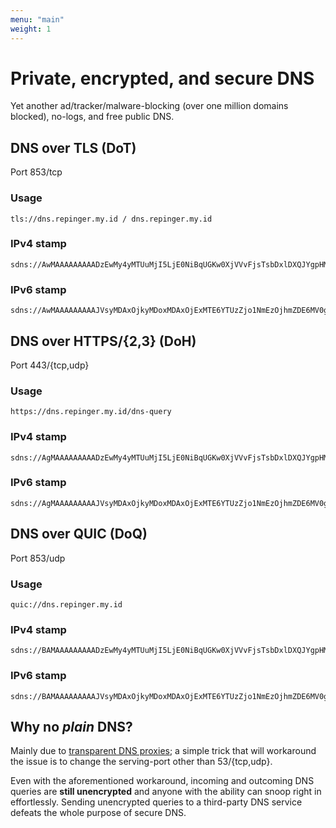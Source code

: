 ```yaml
---
menu: "main"
weight: 1
---
```


# Private, encrypted, and secure DNS

Yet another ad/tracker/malware-blocking (over one million domains blocked), no-logs, and free public DNS.


## DNS over TLS (DoT)
Port 853/tcp

### Usage
```
tls://dns.repinger.my.id / dns.repinger.my.id
```

### IPv4 stamp
```
sdns://AwMAAAAAAAAADzEwMy4yMTUuMjI5LjE0NiBqUGKw0XjVVvFjsTsbDxlDXQJYgpHMdVid_ubrEcjVwxZkbnMucmVwaW5nZXIubXkuaWQ6ODUz
```

### IPv6 stamp
```
sdns://AwMAAAAAAAAAJVsyMDAxOjkyMDoxMDAxOjExMTE6YTUzZjo1NmEzOjhmZDE6MV0galBisNF41VbxY7E7Gw8ZQ10CWIKRzHVYnf7m6xHI1cMSZG5zLnJlcGluZ2VyLm15Lmlk
```

## DNS over HTTPS/{2,3} (DoH)
Port 443/{tcp,udp}

### Usage
```
https://dns.repinger.my.id/dns-query
```

### IPv4 stamp
```
sdns://AgMAAAAAAAAADzEwMy4yMTUuMjI5LjE0NiBqUGKw0XjVVvFjsTsbDxlDXQJYgpHMdVid_ubrEcjVwxZkbnMucmVwaW5nZXIubXkuaWQ6NDQzCi9kbnMtcXVlcnk
```

### IPv6 stamp
```
sdns://AgMAAAAAAAAAJVsyMDAxOjkyMDoxMDAxOjExMTE6YTUzZjo1NmEzOjhmZDE6MV0galBisNF41VbxY7E7Gw8ZQ10CWIKRzHVYnf7m6xHI1cMSZG5zLnJlcGluZ2VyLm15LmlkCi9kbnMtcXVlcnk
```

## DNS over QUIC (DoQ)
Port 853/udp

### Usage
```
quic://dns.repinger.my.id
```

### IPv4 stamp
```
sdns://BAMAAAAAAAAADzEwMy4yMTUuMjI5LjE0NiBqUGKw0XjVVvFjsTsbDxlDXQJYgpHMdVid_ubrEcjVwxZkbnMucmVwaW5nZXIubXkuaWQ6ODUz
```

### IPv6 stamp
```
sdns://BAMAAAAAAAAAJVsyMDAxOjkyMDoxMDAxOjExMTE6YTUzZjo1NmEzOjhmZDE6MV0galBisNF41VbxY7E7Gw8ZQ10CWIKRzHVYnf7m6xHI1cMSZG5zLnJlcGluZ2VyLm15Lmlk
```

## Why no *plain* DNS?

Mainly due to [transparent DNS proxies](https://dnsleaktest.com/what-is-transparent-dns-proxy.html); a simple trick that will workaround the issue is to change the serving-port other than 53/{tcp,udp}.

Even with the aforementioned workaround, incoming and outcoming DNS queries are **still unencrypted** and anyone with the ability can snoop right in effortlessly. Sending unencrypted queries to a third-party DNS service defeats the whole purpose of secure DNS.
